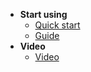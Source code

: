 * **Start using**
  * [Quick start](quickstart.md)
  * [Guide](guide.md)
* **Video**
  * [Video](video.md)
